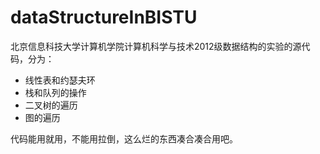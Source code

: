# dataStructureInBISTU

北京信息科技大学计算机学院计算机科学与技术2012级数据结构的实验的源代码，分为：
* 线性表和约瑟夫环
* 栈和队列的操作
* 二叉树的遍历
* 图的遍历

代码能用就用，不能用拉倒，这么烂的东西凑合凑合用吧。
